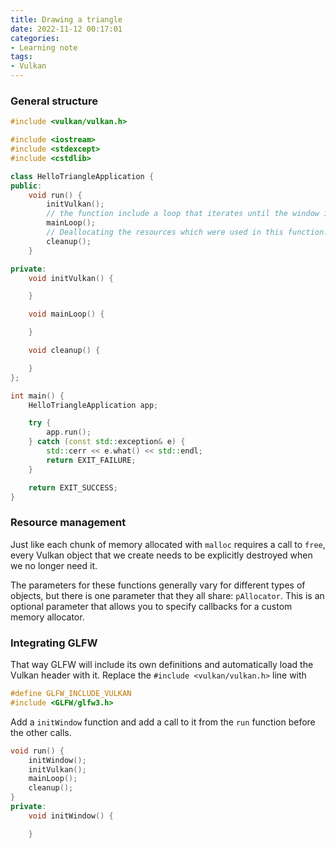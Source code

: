 ```yaml
---
title: Drawing a triangle
date: 2022-11-12 00:17:01
categories:
- Learning note
tags:
- Vulkan 
---
```


### General structure

```c++
#include <vulkan/vulkan.h>

#include <iostream>
#include <stdexcept>
#include <cstdlib>

class HelloTriangleApplication {
public:
    void run() {
        initVulkan();
        // the function include a loop that iterates until the window is closed in a moment.
        mainLoop();
        // Deallocating the resources which were used in this function.
        cleanup();
    }

private:
    void initVulkan() {

    }

    void mainLoop() {

    }

    void cleanup() {

    }
};

int main() {
    HelloTriangleApplication app;

    try {
        app.run();
    } catch (const std::exception& e) {
        std::cerr << e.what() << std::endl;
        return EXIT_FAILURE;
    }

    return EXIT_SUCCESS;
}
```

### Resource management

Just like each chunk of memory allocated with `malloc` requires a call to `free`, every Vulkan object that we create needs to be explicitly destroyed when we no longer need it.

The parameters for these functions generally vary for different types of objects, but there is one parameter that they all share: `pAllocator`. This is an optional parameter that allows you to specify callbacks for a custom memory allocator. 

### Integrating GLFW

That way GLFW will include its own definitions and automatically load the Vulkan header with it. Replace the `#include <vulkan/vulkan.h>` line with

```c++
#define GLFW_INCLUDE_VULKAN
#include <GLFW/glfw3.h>
```

Add a `initWindow` function and add a call to it from the `run` function before the other calls.

```c++
void run() {
	initWindow();
    initVulkan();
    mainLoop();
    cleanup();
}
private:
    void initWindow() {

    }
```

